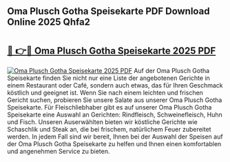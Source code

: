## Oma Plusch Gotha Speisekarte PDF Download Online 2025 Qhfa2

# <h2><a href="http://gcbcjc3.nevu.top/?p=Oma+Plusch+Gotha+Speisekarte">🔗 👉🔴 Oma Plusch Gotha Speisekarte 2025 PDF</a></h2>

[![Oma Plusch Gotha Speisekarte 2025 PDF](https://i.imgur.com/dBaPXMq.png)](http://gcbcjc3.nevu.top/?p=Oma+Plusch+Gotha+Speisekarte)
Auf der Oma Plusch Gotha Speisekarte finden Sie nicht nur eine Liste der angebotenen Gerichte in einem Restaurant oder Café, sondern auch etwas, das für Ihren Geschmack köstlich und geeignet ist. Wenn Sie nach einem leichten und frischen Gericht suchen, probieren Sie unsere Salate aus unserer Oma Plusch Gotha Speisekarte. Für Fleischliebhaber gibt es auf unserer Oma Plusch Gotha Speisekarte eine Auswahl an Gerichten: Rindfleisch, Schweinefleisch, Huhn und Fisch. Unseren Auserwählten bieten wir köstliche Gerichte wie Schaschlik und Steak an, die bei frischem, natürlichem Feuer zubereitet werden. In jedem Fall sind wir bereit, Ihnen bei der Auswahl der Speisen auf der Oma Plusch Gotha Speisekarte zu helfen und Ihnen einen komfortablen und angenehmen Service zu bieten.
